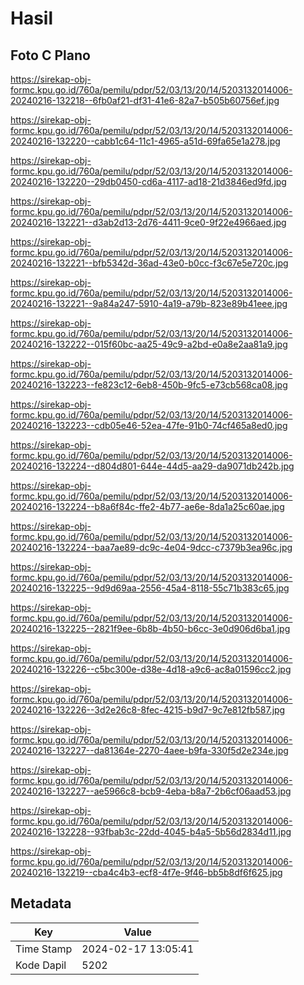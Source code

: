 # Hasil

## Foto C Plano

https://sirekap-obj-formc.kpu.go.id/760a/pemilu/pdpr/52/03/13/20/14/5203132014006-20240216-132218--6fb0af21-df31-41e6-82a7-b505b60756ef.jpg

https://sirekap-obj-formc.kpu.go.id/760a/pemilu/pdpr/52/03/13/20/14/5203132014006-20240216-132220--cabb1c64-11c1-4965-a51d-69fa65e1a278.jpg

https://sirekap-obj-formc.kpu.go.id/760a/pemilu/pdpr/52/03/13/20/14/5203132014006-20240216-132220--29db0450-cd6a-4117-ad18-21d3846ed9fd.jpg

https://sirekap-obj-formc.kpu.go.id/760a/pemilu/pdpr/52/03/13/20/14/5203132014006-20240216-132221--d3ab2d13-2d76-4411-9ce0-9f22e4966aed.jpg

https://sirekap-obj-formc.kpu.go.id/760a/pemilu/pdpr/52/03/13/20/14/5203132014006-20240216-132221--bfb5342d-36ad-43e0-b0cc-f3c67e5e720c.jpg

https://sirekap-obj-formc.kpu.go.id/760a/pemilu/pdpr/52/03/13/20/14/5203132014006-20240216-132221--9a84a247-5910-4a19-a79b-823e89b41eee.jpg

https://sirekap-obj-formc.kpu.go.id/760a/pemilu/pdpr/52/03/13/20/14/5203132014006-20240216-132222--015f60bc-aa25-49c9-a2bd-e0a8e2aa81a9.jpg

https://sirekap-obj-formc.kpu.go.id/760a/pemilu/pdpr/52/03/13/20/14/5203132014006-20240216-132223--fe823c12-6eb8-450b-9fc5-e73cb568ca08.jpg

https://sirekap-obj-formc.kpu.go.id/760a/pemilu/pdpr/52/03/13/20/14/5203132014006-20240216-132223--cdb05e46-52ea-47fe-91b0-74cf465a8ed0.jpg

https://sirekap-obj-formc.kpu.go.id/760a/pemilu/pdpr/52/03/13/20/14/5203132014006-20240216-132224--d804d801-644e-44d5-aa29-da9071db242b.jpg

https://sirekap-obj-formc.kpu.go.id/760a/pemilu/pdpr/52/03/13/20/14/5203132014006-20240216-132224--b8a6f84c-ffe2-4b77-ae6e-8da1a25c60ae.jpg

https://sirekap-obj-formc.kpu.go.id/760a/pemilu/pdpr/52/03/13/20/14/5203132014006-20240216-132224--baa7ae89-dc9c-4e04-9dcc-c7379b3ea96c.jpg

https://sirekap-obj-formc.kpu.go.id/760a/pemilu/pdpr/52/03/13/20/14/5203132014006-20240216-132225--9d9d69aa-2556-45a4-8118-55c71b383c65.jpg

https://sirekap-obj-formc.kpu.go.id/760a/pemilu/pdpr/52/03/13/20/14/5203132014006-20240216-132225--2821f9ee-6b8b-4b50-b6cc-3e0d906d6ba1.jpg

https://sirekap-obj-formc.kpu.go.id/760a/pemilu/pdpr/52/03/13/20/14/5203132014006-20240216-132226--c5bc300e-d38e-4d18-a9c6-ac8a01596cc2.jpg

https://sirekap-obj-formc.kpu.go.id/760a/pemilu/pdpr/52/03/13/20/14/5203132014006-20240216-132226--3d2e26c8-8fec-4215-b9d7-9c7e812fb587.jpg

https://sirekap-obj-formc.kpu.go.id/760a/pemilu/pdpr/52/03/13/20/14/5203132014006-20240216-132227--da81364e-2270-4aee-b9fa-330f5d2e234e.jpg

https://sirekap-obj-formc.kpu.go.id/760a/pemilu/pdpr/52/03/13/20/14/5203132014006-20240216-132227--ae5966c8-bcb9-4eba-b8a7-2b6cf06aad53.jpg

https://sirekap-obj-formc.kpu.go.id/760a/pemilu/pdpr/52/03/13/20/14/5203132014006-20240216-132228--93fbab3c-22dd-4045-b4a5-5b56d2834d11.jpg

https://sirekap-obj-formc.kpu.go.id/760a/pemilu/pdpr/52/03/13/20/14/5203132014006-20240216-132219--cba4c4b3-ecf8-4f7e-9f46-bb5b8df6f625.jpg


## Metadata

| Key        | Value               |
| ---------- | ------------------- |
| Time Stamp | 2024-02-17 13:05:41 |
| Kode Dapil | 5202                |




